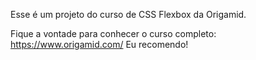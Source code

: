 Esse é um projeto do curso de CSS Flexbox da Origamid.

Fique a vontade para conhecer o curso completo: https://www.origamid.com/
Eu recomendo!
